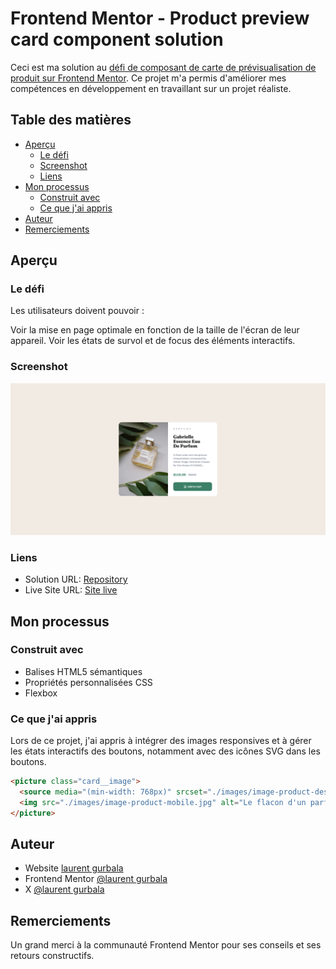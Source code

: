 # Frontend Mentor - Product preview card component solution

Ceci est ma solution au [défi de composant de carte de prévisualisation de produit sur Frontend Mentor](https://www.frontendmentor.io/challenges/product-preview-card-component-GO7UmttRfa). Ce projet m'a permis d'améliorer mes compétences en développement en travaillant sur un projet réaliste.

## Table des matières

- [Aperçu](#aperçu)
  - [Le défi](#le-défi)
  - [Screenshot](#screenshot)
  - [Liens](#liens)
- [Mon processus](#mon-processus)
  - [Construit avec](#construit-avec)
  - [Ce que j'ai appris](#ce-que-jai-appris)
- [Auteur](#auteur)
- [Remerciements](#remerciements)

## Aperçu

### Le défi

Les utilisateurs doivent pouvoir :

Voir la mise en page optimale en fonction de la taille de l'écran de leur appareil.
Voir les états de survol et de focus des éléments interactifs.

### Screenshot

![Screenshot](./images/Screenshot.png)

### Liens

- Solution URL: [Repository](https://github.com/laurentGurbala/Product-preview-card-component)
- Live Site URL: [Site live](https://laurentgurbala.github.io/Product-preview-card-component/)

## Mon processus

### Construit avec

- Balises HTML5 sémantiques
- Propriétés personnalisées CSS
- Flexbox

### Ce que j'ai appris

Lors de ce projet, j'ai appris à intégrer des images responsives et à gérer les états interactifs des boutons, notamment avec des icônes SVG dans les boutons.

```html
<picture class="card__image">
  <source media="(min-width: 768px)" srcset="./images/image-product-desktop.jpg">
  <img src="./images/image-product-mobile.jpg" alt="Le flacon d'un parfum Chanel">
</picture>
```

## Auteur

- Website [laurent gurbala](https://github.com/laurentGurbala)
- Frontend Mentor [@laurent gurbala](https://www.frontendmentor.io/profile/laurentGurbala)
- X [@laurent gurbala](https://x.com/GurbalaLaurent)

## Remerciements

Un grand merci à la communauté Frontend Mentor pour ses conseils et ses retours constructifs.
